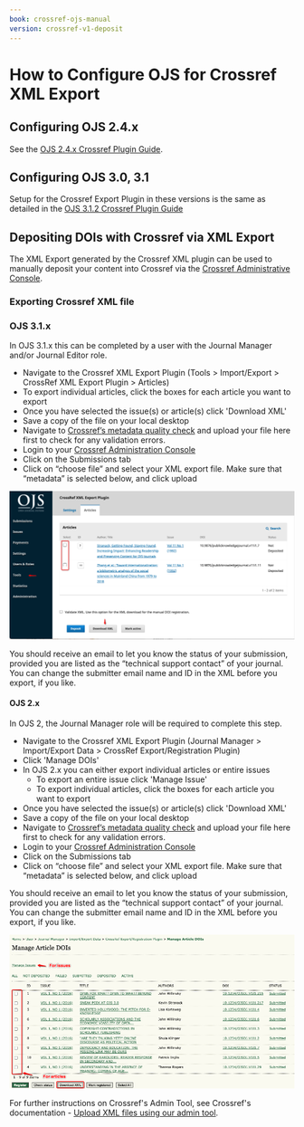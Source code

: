 ```yaml
---
book: crossref-ojs-manual
version: crossref-v1-deposit
---
```


# How to Configure OJS for Crossref XML Export

## Configuring OJS 2.4.x

See the [OJS 2.4.x Crossref Plugin Guide](../../../crossref-ojs2-manual/en/configManual.html).

## Configuring OJS 3.0, 3.1

Setup for the Crossref Export Plugin in these versions is the same as detailed in the [OJS 3.1.2 Crossref Plugin Guide](../../3.1.2/en/config.html)

## Depositing DOIs with Crossref via XML Export

The XML Export generated by the Crossref XML plugin can be used to manually deposit your content into Crossref via the [Crossref Administrative Console](https://doi.crossref.org/servlet/useragent).

### Exporting Crossref XML file

### OJS 3.1.x

In OJS 3.1.x this can be completed by a user with the Journal Manager and/or Journal Editor role. 

* Navigate to the Crossref XML Export Plugin (Tools > Import/Export > CrossRef XML Export Plugin > Articles)
* To export individual articles, click the boxes for each article you want to export
* Once you have selected the issue(s) or article(s) click 'Download XML'
* Save a copy of the file on your local desktop
* Navigate to [Crossref’s metadata quality check](https://www.crossref.org/02publishers/parser.html) and upload your file here first to check for any validation errors.
* Login to your [Crossref Administration Console](https://doi.crossref.org/servlet/useragent)
* Click on the Submissions tab
* Click on “choose file” and select your XML export file. Make sure that “metadata” is selected below, and click upload

![OJS 3.1.x Crossref plugin interface](./assets/crossref-v1-deposit-3.1.x.png)

You should receive an email to let you know the status of your submission, provided you are listed as the “technical support contact” of your journal. You can change the submitter email name and ID in the XML before you export, if you like.

#### OJS 2.x

In OJS 2, the Journal Manager role  will be required to complete this step. 

* Navigate to the Crossref XML Export Plugin (Journal Manager > Import/Export Data > CrossRef Export/Registration Plugin)
* Click 'Manage DOIs'
* In OJS 2.x you can either export individual articles or entire issues
  - To export an entire issue click 'Manage Issue'
  - To export individual articles, click the boxes for each article you want to export
* Once you have selected the issue(s) or article(s) click 'Download XML'
* Save a copy of the file on your local desktop
* Navigate to [Crossref’s metadata quality check](https://www.crossref.org/02publishers/parser.html) and upload your file here first to check for any validation errors.
* Login to your [Crossref Administration Console](https://doi.crossref.org/servlet/useragent)
* Click on the Submissions tab
* Click on “choose file” and select your XML export file. Make sure that “metadata” is selected below, and click upload

You should receive an email to let you know the status of your submission, provided you are listed as the “technical support contact” of your journal. You can change the submitter email name and ID in the XML before you export, if you like.

![OJS 2.x Crossref plugin interface](./assets/crossref-v1-deposit-2.x.png)

For further instructions on Crossref's Admin Tool, see Crossref's documentation - [Upload XML files using our admin tool](https://www.crossref.org/documentation/member-setup/direct-deposit-xml/admin-tool/).
